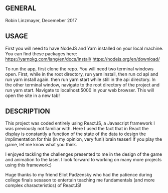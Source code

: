 ## GENERAL ##
Robin Linzmayer, Decemeber 2017

## USAGE ##

First you will need to have NodeJS and Yarn installed on your local machine. You can find these packages here: 
https://yarnpkg.com/lang/en/docs/install/
https://nodejs.org/en/download/

To run the app, first clone the repo. You will need two terminal windows open. First, while in the root directory, run yarn install, then run cd api and run yarn install again. then run yarn start while still in the api directory. In the other terminal window, navigate to the root directory of the project and run yarn start. Navigate to localhost:5000 in your web browser. This will open the site in a new tab!

## DESCRIPTION ##

This project was coded entirely using ReactJS, a Javascript framework I was previously not familiar with. Here I used the fact that in React the display is constantly a function of the state of the data to design the implimentation for this (in my opinion, very fun!) brain teaser! If you play the game, let me know what you think. 

I enjoyed tackling the challenges presented to me in the design of the game and animation fo the laser. I look forward to working on many more projects using this framework:) 

Huge thanks to my friend Eliot Padzensky who had the patience during college finals sesason to entertain teaching me fundamentals (and more complex characteristics) of ReactJS! 


